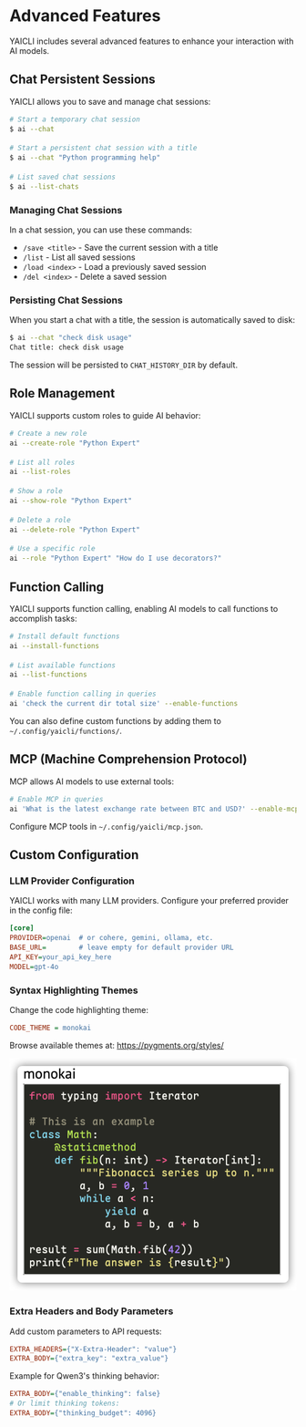 # Advanced Features

YAICLI includes several advanced features to enhance your interaction with AI models.

## Chat Persistent Sessions

YAICLI allows you to save and manage chat sessions:

```bash
# Start a temporary chat session
$ ai --chat

# Start a persistent chat session with a title
$ ai --chat "Python programming help"

# List saved chat sessions
$ ai --list-chats
```

### Managing Chat Sessions

In a chat session, you can use these commands:
- `/save <title>` - Save the current session with a title
- `/list` - List all saved sessions
- `/load <index>` - Load a previously saved session
- `/del <index>` - Delete a saved session

### Persisting Chat Sessions

When you start a chat with a title, the session is automatically saved to disk:

```bash
$ ai --chat "check disk usage"
Chat title: check disk usage
```

The session will be persisted to `CHAT_HISTORY_DIR` by default.

## Role Management

YAICLI supports custom roles to guide AI behavior:

```bash
# Create a new role
ai --create-role "Python Expert"

# List all roles
ai --list-roles

# Show a role
ai --show-role "Python Expert"

# Delete a role
ai --delete-role "Python Expert"

# Use a specific role
ai --role "Python Expert" "How do I use decorators?"
```

## Function Calling

YAICLI supports function calling, enabling AI models to call functions to accomplish tasks:

```bash
# Install default functions
ai --install-functions

# List available functions
ai --list-functions

# Enable function calling in queries
ai 'check the current dir total size' --enable-functions
```

You can also define custom functions by adding them to `~/.config/yaicli/functions/`.

## MCP (Machine Comprehension Protocol)

MCP allows AI models to use external tools:

```bash
# Enable MCP in queries
ai 'What is the latest exchange rate between BTC and USD?' --enable-mcp
```

Configure MCP tools in `~/.config/yaicli/mcp.json`.

## Custom Configuration

### LLM Provider Configuration

YAICLI works with many LLM providers. Configure your preferred provider in the config file:

```ini
[core]
PROVIDER=openai  # or cohere, gemini, ollama, etc.
BASE_URL=        # leave empty for default provider URL
API_KEY=your_api_key_here
MODEL=gpt-4o
```

### Syntax Highlighting Themes

Change the code highlighting theme:

```ini
CODE_THEME = monokai
```

Browse available themes at: https://pygments.org/styles/

![monokia theme example](../assets/artwork/monokia.png)

### Extra Headers and Body Parameters

Add custom parameters to API requests:

```ini
EXTRA_HEADERS={"X-Extra-Header": "value"}
EXTRA_BODY={"extra_key": "extra_value"}
```

Example for Qwen3's thinking behavior:

```ini
EXTRA_BODY={"enable_thinking": false}
# Or limit thinking tokens:
EXTRA_BODY={"thinking_budget": 4096}
``` 